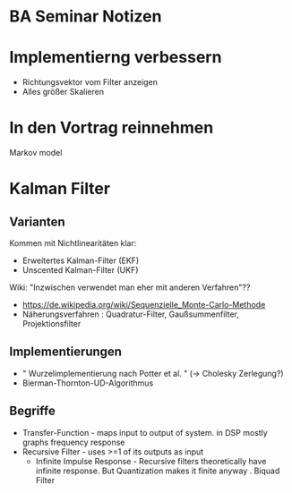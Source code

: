 BA Seminar Notizen
==================


# Implementierng verbessern
-	Richtungsvektor vom Filter anzeigen
-	Alles größer Skalieren


# In den Vortrag reinnehmen
Markov model 


# Kalman Filter

## Varianten
Kommen mit Nichtlinearitäten klar:

-	Erweitertes Kalman-Filter (EKF) 
-	Unscented Kalman-Filter (UKF)

Wiki: "Inzwischen verwendet man eher mit anderen Verfahren"??

-	https://de.wikipedia.org/wiki/Sequenzielle_Monte-Carlo-Methode
-	Näherungsverfahren : Quadratur-Filter, Gaußsummenfilter, Projektionsfilter

## Implementierungen
-	" Wurzelimplementierung nach Potter et al. " (-> Cholesky Zerlegung?)
-	Bierman-Thornton-UD-Algorithmus


## Begriffe

-	Transfer-Function - maps input to output of system. in DSP mostly graphs frequency response
-	Recursive Filter - uses >=1 of its outputs as input
	-	Infinite Impulse Response - Recursive filters theoretically have infinite response.
		But Quantization makes it finite anyway
.	Biquad Filter
